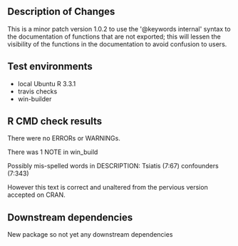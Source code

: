 ## Description of Changes

This is a minor patch version 1.0.2 to use the '@keywords internal' syntax to the documentation of functions that are not exported; this will lessen the visibility of the functions in the documentation to avoid confusion to users.


## Test environments
* local Ubuntu  R 3.3.1
* travis checks
* win-builder

## R CMD check results
There were no ERRORs or WARNINGs. 

There was 1 NOTE in win_build

Possibly mis-spelled words in DESCRIPTION:
  Tsiatis (7:67)
  confounders (7:343)
  
However this text is correct and unaltered from the pervious version accepted on CRAN.

## Downstream dependencies
New package so not yet any downstream dependencies